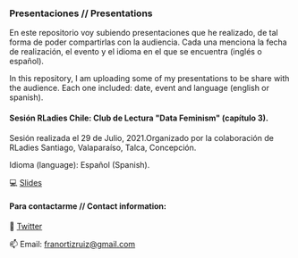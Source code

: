 
### Presentaciones // Presentations

En este repositorio voy subiendo presentaciones que he realizado, de tal forma de poder compartirlas con la audiencia. Cada una menciona la fecha de realización, el evento y el idioma en el que se encuentra (inglés o español).  

In this repository, I am uploading some of my presentations to be share with the audience. Each one included: date, event and language (english or spanish).

#### Sesión RLadies Chile: Club de Lectura "Data Feminism" (capítulo 3).
Sesión realizada el 29 de Julio, 2021.Organizado por la colaboración de RLadies Santiago, Valaparaíso, Talca, Concepción. 

Idioma (language): Español (Spanish).
 
💻 [Slides](20210729datafeminism_3.pdf "Project Presentation PDF")

#### Para contactarme // Contact information:

🌻 [Twitter](https://twitter.com/FranciscaOrtizR)

📫 Email: franortizruiz@gmail.com
